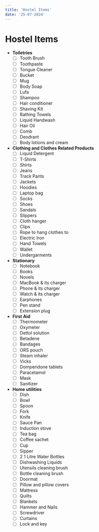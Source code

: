 ```yaml
---
title: 'Hostel Items'
date: '25-07-2024'
---
```

# Hostel Items

- **Toiletries**
    - [ ]  Tooth Brush
    - [ ]  Toothpaste
    - [ ]  Tongue Cleaner
    - [ ]  Bucket
    - [ ]  Mug
    - [ ]  Body Soap
    - [ ]  Lufa
    - [ ]  Shampoo
    - [ ]  Hair conditioner
    - [ ]  Shaving Kit
    - [ ]  Bathing Towels
    - [ ]  Liquid Handwash
    - [ ]  Hair Oil
    - [ ]  Comb
    - [ ]  Deodrant
    - [ ]  Body lotions and cream
    
- **Clothing and Clothes Related Products**
    - [ ]  Liquid Detergent
    - [ ]  T-Shirts
    - [ ]  Shirts
    - [ ]  Jeans
    - [ ]  Track Pants
    - [ ]  Jackets
    - [ ]  Hoodies
    - [ ]  Laptop bag
    - [ ]  Socks
    - [ ]  Shoes
    - [ ]  Sandals
    - [ ]  Slippers
    - [ ]  Cloth hanger
    - [ ]  Clips
    - [ ]  Rope to hang clothes to
    - [ ]  Electric Iron
    - [ ]  Hand Towels
    - [ ]  Wallet
    - [ ]  Undergarments
    
- **Stationary**
    - [ ]  Notebook
    - [ ]  Books
    - [ ]  Novels
    - [ ]  MacBook & its charger
    - [ ]  Phone & its charger
    - [ ]  Watch & its charger
    - [ ]  Earphones
    - [ ]  Pen stand
    - [ ]  Extension plug
    
- **First Aid**
    - [ ]  Thermometer
    - [ ]  Oxymeter
    - [ ]  Dettol solution
    - [ ]  Betadene
    - [ ]  Bandages
    - [ ]  ORS pouch
    - [ ]  Steam inhaler
    - [ ]  Vicks
    - [ ]  Domperidone tablets
    - [ ]  Paracetamol
    - [ ]  Mask
    - [ ]  Sanitizer
    
- **Home utilities**
    - [ ]  Dish
    - [ ]  Bowl
    - [ ]  Spoon
    - [ ]  Fork
    - [ ]  Knife
    - [ ]  Sauce Pan
    - [ ]  Induction stove
    - [ ]  Tea bag
    - [ ]  Coffee sachet
    - [ ]  Cup
    - [ ]  Sipper
    - [ ]  2 1 Litre Water Bottles
    - [ ]  Dishwashing Liquids
    - [ ]  Utensils cleaning brush
    - [ ]  Bottle cleaning brush
    - [ ]  Doormat
    - [ ]  Pillow and pillow covers
    - [ ]  Mattress
    - [ ]  Quilts
    - [ ]  Blankets
    - [ ]  Hammer and Nails
    - [ ]  Screwdriver
    - [ ]  Curtains
    - [ ]  Lock and key